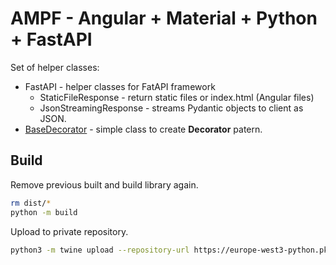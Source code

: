 # AMPF - Angular + Material + Python + FastAPI

Set of helper classes:

* FastAPI - helper classes for FatAPI framework
  * StaticFileResponse - return static files or index.html (Angular files)
  * JsonStreamingResponse - streams Pydantic objects to client as JSON.
* [BaseDecorator](doc/base_decorator.md) - simple class to create **Decorator** patern.

## Build

Remove previous built and build library again.

```bash
rm dist/*
python -m build
```

Upload to private repository.

```bash
python3 -m twine upload --repository-url https://europe-west3-python.pkg.dev/development-428212/pip dist/*
```
